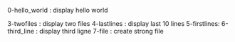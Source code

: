 0-hello_world : display hello world

3-twofiles : display two files
4-lastlines : display last 10 lines
5-firstlines:
6-third_line : display third ligne
7-file : create strong file

